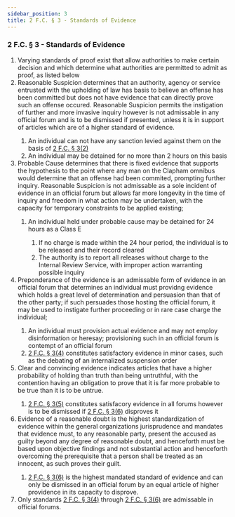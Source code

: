 ```yaml
---
sidebar_position: 3
title: 2 F.C. § 3 - Standards of Evidence
---
```


<h3 id="FC2.3">2 F.C. § 3 - Standards of Evidence</h3>
<ol>
	<li>Varying standards of proof exist that allow authorities to make certain decision and which determine what authorities are permitted to admit as proof, as listed below</li>
	<li>Reasonable Suspicion determines that an authority, agency or service entrusted with the upholding of law has basis to believe an offense has been committed but does not have evidence that can directly prove such an offense occured. Reasonable Suspicion permits the instigation of further and more invasive inquiry however is not admissable in any official forum and is to be dismissed if presented, unless it is in support of articles which are of a higher standard of evidence.</li>
	<ol style={{'list-style' : 'lower-alpha'}}>
		<li>An individual can not have any sanction levied against them on the basis of <a href="https://legislation.scpfofficial.com/foundation_code/penal_code/criminal_procedure/article_three">2 F.C. § 3(2)</a></li>
		<li>An individual may be detained for no more than 2 hours on this basis</li>
	</ol>
	<li>Probable Cause determines that there is fixed evidence that supports the hypothesis to the point where any man on the Clapham omnibus would determine that an offense had been commited, prompting further inquiry. Reasonable Suspicion is not admissable as a sole incident of evidence in an official forum but allows far more longevity in the time of inquiry and freedom in what action may be undertaken, with the capacity for temporary constraints to be applied existing;</li>
	<ol style={{'list-style' : 'lower-alpha'}}>
		<li>An individual held under probable cause may be detained for 24 hours as a Class E</li>
		<ol style={{'list-style' : 'lower-roman'}}>
			<li>If no charge is made within the 24 hour period, the individual is to be released and their record cleared</li>
			<li>The authority is to report all releases without charge to the Internal Review Service, with improper action warranting possible inquiry</li>
		</ol>
	</ol>
	<li>Preponderance of the evidence is an admissable form of evidence in an official forum that determines an individual must providng evidence which holds a great level of determination and persuasion than that of the other party; if such persuades those hosting the official forum, it may be used to instigate further proceeding or in rare case charge the individual;</li>
	<ol style={{'list-style' : 'lower-alpha'}}>
		<li>An individual must provision actual evidence and may not employ disinformation or heresay; provisioning such in an official forum is contempt of an official forum</li>
		<li><a href="https://legislation.scpfofficial.com/foundation_code/penal_code/criminal_procedure/article_three">2 F.C. § 3(4)</a> constitutes satisfactory evidence in minor cases, such as the debating of an internalized suspension order</li>
	</ol>
	<li>Clear and convincing evidence indicates articles that have a higher probability of holding than truth than being untruthful, with the contention having an obligation to prove that it is far more probable to be true than it is to be untrue. </li>
	<ol style={{'list-style' : 'lower-alpha'}}>
		<li><a href="https://legislation.scpfofficial.com/foundation_code/penal_code/criminal_procedure/article_three">2 F.C. § 3(5)</a> constitutes satisfacory evidence in all forums however is to be dismissed if <a href="https://legislation.scpfofficial.com/foundation_code/penal_code/criminal_procedure/article_three">2 F.C. § 3(6)</a> disproves it</li>
	</ol>
	<li>Evidence of a reasonable doubt is the highest standardization of evidence within the general organizations jurisprudence and mandates that evidence must, to any reasonable party, present the accused as guilty beyond any degree of reasonable doubt, and henceforth must be based upon objective findings and not substantial action and henceforth overcoming the prerequisite that a person shall be treated as an innocent, as such proves their guilt.</li>
	<ol style={{'list-style' : 'lower-alpha'}}>
		<li><a href="https://legislation.scpfofficial.com/foundation_code/penal_code/criminal_procedure/article_three">2 F.C. § 3(6)</a> is the highest mandated standard of evidence and can only be dismissed in an official forum by an equal article of higher providence in its capacity to disprove.</li>
	</ol>
	<li>Only standards <a href="https://legislation.scpfofficial.com/foundation_code/penal_code/criminal_procedure/article_three">2 F.C. § 3(4)</a> through <a href="https://legislation.scpfofficial.com/foundation_code/penal_code/criminal_procedure/article_three">2 F.C. § 3(6)</a> are admissable in official forums.</li>
</ol>